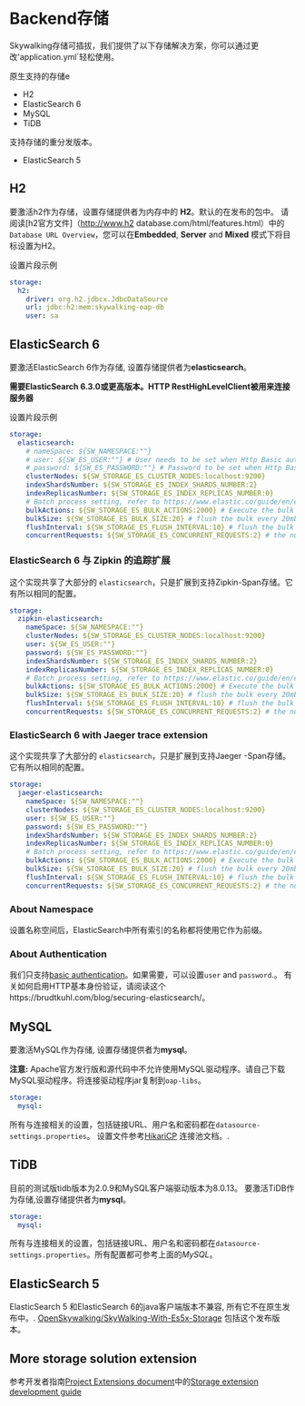 # Backend存储
Skywalking存储可插拔，我们提供了以下存储解决方案，你可以通过更改'application.yml`轻松使用。

原生支持的存储e
- H2
- ElasticSearch 6
- MySQL
- TiDB

支持存储的重分发版本。
- ElasticSearch 5


## H2
要激活h2作为存储，设置存储提供者为内存中的 **H2**。默认的在发布的包中。
请阅读[h2官方文件]（http://www.h2 database.com/html/features.html）中的`Database URL Overview`，您可以在**Embedded**, **Server** and **Mixed** 模式下将目标设置为H2。

设置片段示例
```yaml
storage:
  h2:
    driver: org.h2.jdbcx.JdbcDataSource
    url: jdbc:h2:mem:skywalking-oap-db
    user: sa
```

## ElasticSearch 6
要激活ElasticSearch 6作为存储, 设置存储提供者为**elasticsearch**。

**需要ElasticSearch 6.3.0或更高版本。HTTP RestHighLevelClient被用来连接服务器**

设置片段示例

```yaml
storage:
  elasticsearch:
    # nameSpace: ${SW_NAMESPACE:""}
    # user: ${SW_ES_USER:""} # User needs to be set when Http Basic authentication is enabled
    # password: ${SW_ES_PASSWORD:""} # Password to be set when Http Basic authentication is enabled
    clusterNodes: ${SW_STORAGE_ES_CLUSTER_NODES:localhost:9200}
    indexShardsNumber: ${SW_STORAGE_ES_INDEX_SHARDS_NUMBER:2}
    indexReplicasNumber: ${SW_STORAGE_ES_INDEX_REPLICAS_NUMBER:0}
    # Batch process setting, refer to https://www.elastic.co/guide/en/elasticsearch/client/java-api/5.5/java-docs-bulk-processor.html
    bulkActions: ${SW_STORAGE_ES_BULK_ACTIONS:2000} # Execute the bulk every 2000 requests
    bulkSize: ${SW_STORAGE_ES_BULK_SIZE:20} # flush the bulk every 20mb
    flushInterval: ${SW_STORAGE_ES_FLUSH_INTERVAL:10} # flush the bulk every 10 seconds whatever the number of requests
    concurrentRequests: ${SW_STORAGE_ES_CONCURRENT_REQUESTS:2} # the number of concurrent requests
```

### ElasticSearch 6 与 Zipkin 的追踪扩展
这个实现共享了大部分的 `elasticsearch`，只是扩展到支持Zipkin-Span存储。它有所以相同的配置。
```yaml
storage:
  zipkin-elasticsearch:
    nameSpace: ${SW_NAMESPACE:""}
    clusterNodes: ${SW_STORAGE_ES_CLUSTER_NODES:localhost:9200}
    user: ${SW_ES_USER:""}
    password: ${SW_ES_PASSWORD:""}
    indexShardsNumber: ${SW_STORAGE_ES_INDEX_SHARDS_NUMBER:2}
    indexReplicasNumber: ${SW_STORAGE_ES_INDEX_REPLICAS_NUMBER:0}
    # Batch process setting, refer to https://www.elastic.co/guide/en/elasticsearch/client/java-api/5.5/java-docs-bulk-processor.html
    bulkActions: ${SW_STORAGE_ES_BULK_ACTIONS:2000} # Execute the bulk every 2000 requests
    bulkSize: ${SW_STORAGE_ES_BULK_SIZE:20} # flush the bulk every 20mb
    flushInterval: ${SW_STORAGE_ES_FLUSH_INTERVAL:10} # flush the bulk every 10 seconds whatever the number of requests
    concurrentRequests: ${SW_STORAGE_ES_CONCURRENT_REQUESTS:2} # the number of concurrent requests
```

### ElasticSearch 6 with Jaeger trace extension
这个实现共享了大部分的 `elasticsearch`，只是扩展到支持Jaeger -Span存储。它有所以相同的配置。
```yaml
storage:
  jaeger-elasticsearch:
    nameSpace: ${SW_NAMESPACE:""}
    clusterNodes: ${SW_STORAGE_ES_CLUSTER_NODES:localhost:9200}
    user: ${SW_ES_USER:""}
    password: ${SW_ES_PASSWORD:""}
    indexShardsNumber: ${SW_STORAGE_ES_INDEX_SHARDS_NUMBER:2}
    indexReplicasNumber: ${SW_STORAGE_ES_INDEX_REPLICAS_NUMBER:0}
    # Batch process setting, refer to https://www.elastic.co/guide/en/elasticsearch/client/java-api/5.5/java-docs-bulk-processor.html
    bulkActions: ${SW_STORAGE_ES_BULK_ACTIONS:2000} # Execute the bulk every 2000 requests
    bulkSize: ${SW_STORAGE_ES_BULK_SIZE:20} # flush the bulk every 20mb
    flushInterval: ${SW_STORAGE_ES_FLUSH_INTERVAL:10} # flush the bulk every 10 seconds whatever the number of requests
    concurrentRequests: ${SW_STORAGE_ES_CONCURRENT_REQUESTS:2} # the number of concurrent requests
```


### About Namespace
设置名称空间后，ElasticSearch中所有索引的名称都将使用它作为前缀。

### About Authentication
我们只支持[basic authentication](https://www.elastic.co/guide/en/elasticsearch/client/java-rest/6.6/_basic_authentication.html)。如果需要，可以设置`user` and `password`.。
有关如何启用HTTP基本身份验证，请阅读这个https://brudtkuhl.com/blog/securing-elasticsearch/。


## MySQL
要激活MySQL作为存储, 设置存储提供者为**mysql**。

**注意:** Apache官方发行版和源代码中不允许使用MySQL驱动程序。请自己下载MySQL驱动程序。将连接驱动程序jar复制到`oap-libs`。

```yaml
storage:
  mysql:
```

所有与连接相关的设置，包括链接URL、用户名和密码都在`datasource-settings.properties`。
设置文件参考[HikariCP](https://github.com/brettwooldridge/HikariCP) 连接池文档。.

## TiDB
目前的测试版tidb版本为2.0.9和MySQL客户端驱动版本为8.0.13。
要激活TiDB作为存储,设置存储提供者为**mysql**。

```yaml
storage:
  mysql:
```

所有与连接相关的设置，包括链接URL、用户名和密码都在`datasource-settings.properties`。所有配置都可参考上面的*MySQL*。

## ElasticSearch 5
ElasticSearch 5 和ElasticSearch 6的java客户端版本不兼容, 所有它不在原生发布中。.
[OpenSkywalking/SkyWalking-With-Es5x-Storage](https://github.com/OpenSkywalking/SkyWalking-With-Es5x-Storage) 包括这个发布版本。

## More storage solution extension
参考开发者指南[Project Extensions document](../../guides/README.md#project-extensions)中的[Storage extension development guide](../../guides/storage-extention.md) 

